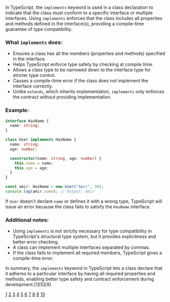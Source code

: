In TypeScript, the `implements` keyword is used in a class declaration to indicate that the class must conform to a specific
interface or multiple interfaces. Using `implements` enforces that the class includes all properties and methods defined in
the interface(s), providing a compile-time guarantee of type compatibility.

### What `implements` does:

- Ensures a class has all the members (properties and methods) specified in the interface.
- Helps TypeScript enforce type safety by checking at compile time.
- Allows a class type to be narrowed down to the interface type for stricter type control.
- Causes a compile-time error if the class does not implement the interface correctly.
- Unlike `extends`, which inherits implementation, `implements` only enforces the contract without providing implementation.

### Example:

```typescript
interface HasName {
  name: string;
}

class User implements HasName {
  name: string;
  age: number;

  constructor(name: string, age: number) {
    this.name = name;
    this.age = age;
  }
}

const amir: HasName = new User("Amir", 36);
console.log(amir.name); // Output: Amir
```

If `User` doesn't declare `name` or defines it with a wrong type, TypeScript will issue an error because the class fails to
satisfy the `HasName` interface.

### Additional notes:

- Using `implements` is not strictly necessary for type compatibility in TypeScript's structural type system, but it provides
  explicitness and better error checking.
- A class can implement multiple interfaces separated by commas.
- If the class fails to implement all required members, TypeScript gives a compile-time error.

In summary, the `implements` keyword in TypeScript lets a class declare that it adheres to a particular interface by having
all required properties and methods, enabling better type safety and contract enforcement during development.[1][5][9]

[1](https://www.executeprogram.com/courses/everyday-typescript/lessons/implementing-types)
[2](https://www.reddit.com/r/typescript/comments/1fz0tih/how_do_you_avoid_duplicating_class_method/)
[3](https://www.typescriptlang.org/docs/handbook/interfaces.html) [4](https://www.youtube.com/watch?v=Pd_OkdgvyV8)
[5](https://www.geeksforgeeks.org/typescript/what-are-implements-clauses-in-typescript/)
[6](https://www.geeksforgeeks.org/typescript/whats-the-difference-between-extends-and-implements-in-typescript/)
[7](https://stackoverflow.com/questions/38834625/whats-the-difference-between-extends-and-implements-in-typescript)
[8](https://compiletab.com/multiple-interfaces-in-class-typescript/)
[9](https://www.typescriptlang.org/docs/handbook/2/classes.html) [10](https://www.koderhq.com/tutorial/typescript/interface/)
